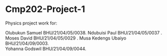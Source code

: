 # Cmp202-Project-1
Physics project work for:


Olubukun Samuel	BHU/21/04/05/0038.
Ndubuisi Paul	BHU/21/04/05/0037	.
Moses David	BHU/21/04/05/0029	.
Musa Kedengs Ubaiyo	BHU/21/04/09/0003.	
Yohanna Godswil	BHU/21/04/09/0044.
